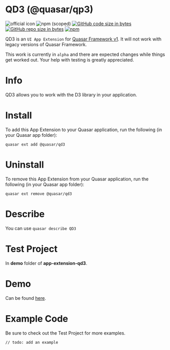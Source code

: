 QD3 (@quasar/qp3)
===

![official icon](https://img.shields.io/badge/Quasar%201.0-Official%20UI%20App%20Extension-blue.svg)
![npm (scoped)](https://img.shields.io/npm/v/@quasar/quasar-app-extension-qd3.svg?style=plastic)
[![GitHub code size in bytes](https://img.shields.io/github/languages/code-size/quasarframework/app-extension-qd3.svg)]()
[![GitHub repo size in bytes](https://img.shields.io/github/repo-size/quasarframework/app-extension-qd3.svg)]()
[![npm](https://img.shields.io/npm/dt/@quasar/quasar-app-extension-qd3.svg)](https://www.npmjs.com/package/@quasar/quasar-app-extension-qd3)

QD3 is an `UI App Extension` for [Quasar Framework v1](https://v1.quasar-framework.org/). It will not work with legacy versions of Quasar Framework.

This work is currently in `alpha` and there are expected changes while things get worked out. Your help with testing is greatly appreciated.

# Info
QD3 allows you to work with the D3 library in your application.

# Install
To add this App Extension to your Quasar application, run the following (in your Quasar app folder):
```
quasar ext add @quasar/qd3
```

# Uninstall
To remove this App Extension from your Quasar application, run the following (in your Quasar app folder):
```
quasar ext remove @quasar/qd3
```

# Describe
You can use `quasar describe QD3`

# Test Project
In **demo** folder of **app-extension-qd3**.

# Demo
Can be found [here](https://quasarframework.github.io/app-extension-qd3/demo/dist/spa/#/).

# Example Code
Be sure to check out the Test Project for more examples.
```
// todo: add an example
```
